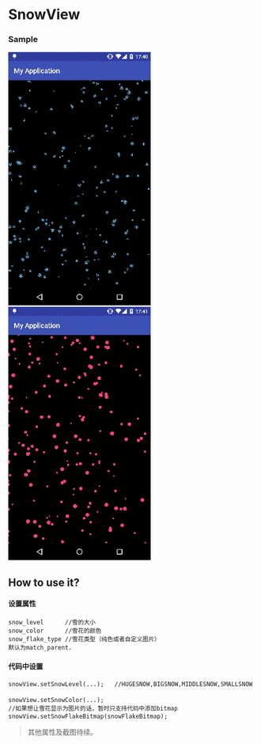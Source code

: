 # SnowView

### Sample
 ![sample1 gif](/png/sample1.gif)
 ![sample2 gif](/png/sample2.gif)
## How to use it?
#### 设置属性
    snow_level      //雪的大小
    snow_color      //雪花的颜色
    snow_flake_type //雪花类型（纯色或者自定义图片）
    默认为match_parent.

#### 代码中设置

    snowView.setSnowLevel(...);   //HUGESNOW,BIGSNOW,MIDDLESNOW,SMALLSNOW

    snowView.setSnowColor(...);
    //如果想让雪花显示为图片的话，暂时只支持代码中添加bitmap
    snowView.setSnowFlakeBitmap(snowFlakeBitmap);

> 其他属性及截图待续。
